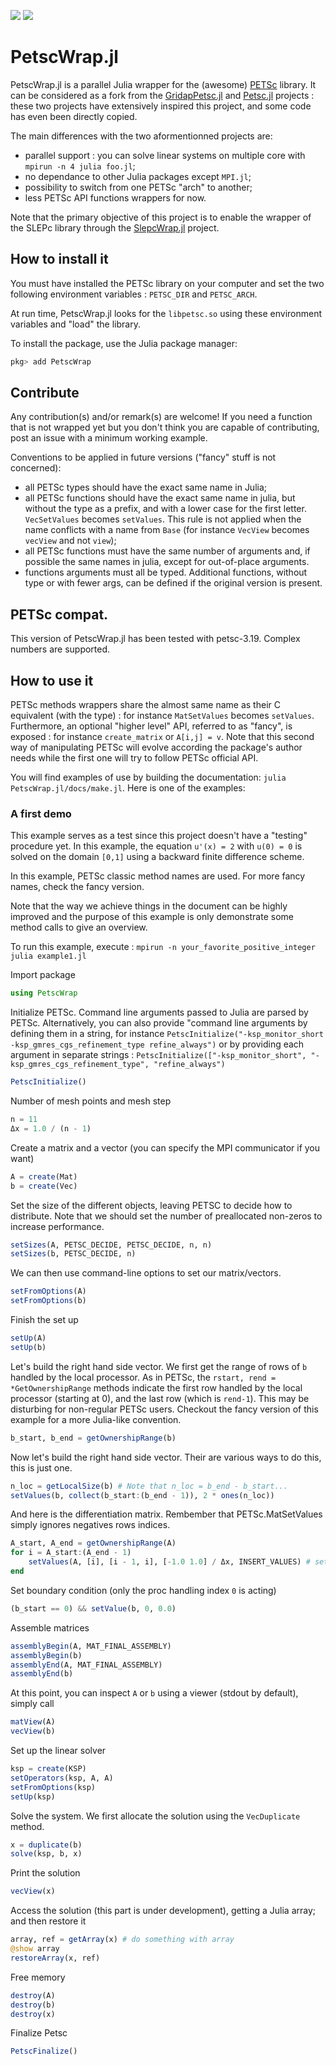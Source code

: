 [![](https://img.shields.io/badge/docs-stable-red.svg)](https://bmxam.github.io/PetscWrap.jl/stable)
[![](https://img.shields.io/badge/docs-dev-blue.svg)](https://bmxam.github.io/PetscWrap.jl/dev)

# PetscWrap.jl

PetscWrap.jl is a parallel Julia wrapper for the (awesome) [PETSc](https://www.mcs.anl.gov/petsc/) library. It can be considered as a fork from the [GridapPetsc.jl](https://github.com/gridap/GridapPETSc.jl) and [Petsc.jl](https://github.com/JuliaParallel/PETSc.jl) projects : these two projects have extensively inspired this project, and some code has even been directly copied.

The main differences with the two aformentionned projects are:

- parallel support : you can solve linear systems on multiple core with `mpirun -n 4 julia foo.jl`;
- no dependance to other Julia packages except `MPI.jl`;
- possibility to switch from one PETSc "arch" to another;
- less PETSc API functions wrappers for now.

Note that the primary objective of this project is to enable the wrapper of the SLEPc library through the [SlepcWrap.jl](https://github.com/bmxam/SlepcWrap.jl) project.

## How to install it

You must have installed the PETSc library on your computer and set the two following environment variables : `PETSC_DIR` and `PETSC_ARCH`.

At run time, PetscWrap.jl looks for the `libpetsc.so` using these environment variables and "load" the library.

To install the package, use the Julia package manager:

```Julia
pkg> add PetscWrap
```

## Contribute

Any contribution(s) and/or remark(s) are welcome! If you need a function that is not wrapped yet but you don't think you are capable of contributing, post an issue with a minimum working example.

Conventions to be applied in future versions ("fancy" stuff is not concerned):

- all PETSc types should have the exact same name in Julia;
- all PETSc functions should have the exact same name in julia, but without the type as a prefix, and with a lower case for the first letter. `VecSetValues` becomes `setValues`. This rule is not applied when the name conflicts with a name from `Base` (for instance `VecView` becomes `vecView` and not `view`);
- all PETSc functions must have the same number of arguments and, if possible the same names in julia, except for out-of-place arguments.
- functions arguments must all be typed. Additional functions, without type or with fewer args, can be defined if the original version is present.

## PETSc compat.

This version of PetscWrap.jl has been tested with petsc-3.19. Complex numbers are supported.

## How to use it

PETSc methods wrappers share the almost same name as their C equivalent (with the type) : for instance `MatSetValues` becomes `setValues`. Furthermore, an optional "higher level" API, referred to as "fancy", is exposed : for instance `create_matrix` or `A[i,j] = v`. Note that this second way of manipulating PETSc will evolve according the package's author needs while the first one will try to follow PETSc official API.

You will find examples of use by building the documentation: `julia PetscWrap.jl/docs/make.jl`. Here is one of the examples:

### A first demo

This example serves as a test since this project doesn't have a "testing" procedure yet. In this example,
the equation `u'(x) = 2` with `u(0) = 0` is solved on the domain `[0,1]` using a backward finite
difference scheme.

In this example, PETSc classic method names are used. For more fancy names, check the fancy version.

Note that the way we achieve things in the document can be highly improved and the purpose of this example
is only demonstrate some method calls to give an overview.

To run this example, execute : `mpirun -n your_favorite_positive_integer julia example1.jl`

Import package

```julia
using PetscWrap
```

Initialize PETSc. Command line arguments passed to Julia are parsed by PETSc. Alternatively, you can
also provide "command line arguments by defining them in a string, for instance
`PetscInitialize("-ksp_monitor_short -ksp_gmres_cgs_refinement_type refine_always")` or by providing each argument in
separate strings : `PetscInitialize(["-ksp_monitor_short", "-ksp_gmres_cgs_refinement_type", "refine_always")`

```julia
PetscInitialize()
```

Number of mesh points and mesh step

```julia
n = 11
Δx = 1.0 / (n - 1)
```

Create a matrix and a vector (you can specify the MPI communicator if you want)

```julia
A = create(Mat)
b = create(Vec)
```

Set the size of the different objects, leaving PETSC to decide how to distribute. Note that we should
set the number of preallocated non-zeros to increase performance.

```julia
setSizes(A, PETSC_DECIDE, PETSC_DECIDE, n, n)
setSizes(b, PETSC_DECIDE, n)
```

We can then use command-line options to set our matrix/vectors.

```julia
setFromOptions(A)
setFromOptions(b)
```

Finish the set up

```julia
setUp(A)
setUp(b)
```

Let's build the right hand side vector. We first get the range of rows of `b` handled by the local processor.
As in PETSc, the `rstart, rend = *GetOwnershipRange` methods indicate the first row handled by the local processor
(starting at 0), and the last row (which is `rend-1`). This may be disturbing for non-regular PETSc users. Checkout
the fancy version of this example for a more Julia-like convention.

```julia
b_start, b_end = getOwnershipRange(b)
```

Now let's build the right hand side vector. Their are various ways to do this, this is just one.

```julia
n_loc = getLocalSize(b) # Note that n_loc = b_end - b_start...
setValues(b, collect(b_start:(b_end - 1)), 2 * ones(n_loc))
```

And here is the differentiation matrix. Rembember that PETSc.MatSetValues simply ignores negatives rows indices.

```julia
A_start, A_end = getOwnershipRange(A)
for i = A_start:(A_end - 1)
    setValues(A, [i], [i - 1, i], [-1.0 1.0] / Δx, INSERT_VALUES) # setValues(A, I, J, V, INSERT_VALUES)
end
```

Set boundary condition (only the proc handling index `0` is acting)

```julia
(b_start == 0) && setValue(b, 0, 0.0)
```

Assemble matrices

```julia
assemblyBegin(A, MAT_FINAL_ASSEMBLY)
assemblyBegin(b)
assemblyEnd(A, MAT_FINAL_ASSEMBLY)
assemblyEnd(b)
```

At this point, you can inspect `A` or `b` using a viewer (stdout by default), simply call

```julia
matView(A)
vecView(b)
```

Set up the linear solver

```julia
ksp = create(KSP)
setOperators(ksp, A, A)
setFromOptions(ksp)
setUp(ksp)
```

Solve the system. We first allocate the solution using the `VecDuplicate` method.

```julia
x = duplicate(b)
solve(ksp, b, x)
```

Print the solution

```julia
vecView(x)
```

Access the solution (this part is under development), getting a Julia array; and then restore it

```julia
array, ref = getArray(x) # do something with array
@show array
restoreArray(x, ref)
```

Free memory

```julia
destroy(A)
destroy(b)
destroy(x)
```

Finalize Petsc

```julia
PetscFinalize()

```
